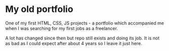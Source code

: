 # My old portfolio

One of my first HTML, CSS, JS projects - a portfolio which accompanied me when I was searching for my first jobs as a freelancer.

A lot has changed since then but repo still exists and doing its job. It is not as bad as I could expect after about 4 years so I leave it just here.

